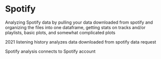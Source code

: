 # Spotify
Analyzing Spotify data 
by pulling your data downloaded from spotify and organizing the files into one dataframe,
getting stats on tracks and/or playlists,
basic plots,
and somewhat complicated plots


2021 listening history analyzes data downloaded from spotify data request


Spotify analysis connects to Spotify account 
